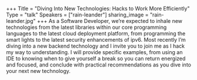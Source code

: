 +++
Title = "Diving Into New Technologies: Hacks to Work More Efficiently"
Type = "talk"
Speakers = ["rain-leander"]
sharing_image = "rain-leander.jpg"
+++
As a Software Developer, we’re expected to inhale new technologies from the latest libraries within our core programming languages to the latest cloud deployment platform, from programming the smart lights to the latest security enhancements of ipv6. Most recently I’m diving into a new backend technology and I invite you to join me as I hack my way to understanding. I will provide specific examples, from using an IDE to knowing when to give yourself a break so you can return energized and focused, and conclude with practical recommendations as you dive into your next new technology.
